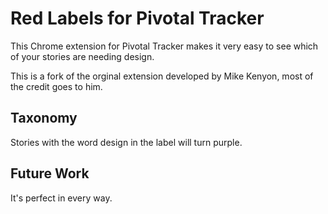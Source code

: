 # Red Labels for Pivotal Tracker

This Chrome extension for Pivotal Tracker makes it very easy to see which of
your stories are needing design.

This is a fork of the orginal extension developed by Mike Kenyon, most of the credit goes to him.

## Taxonomy
Stories with the word design in the label will turn purple.

## Future Work

It's perfect in every way.

